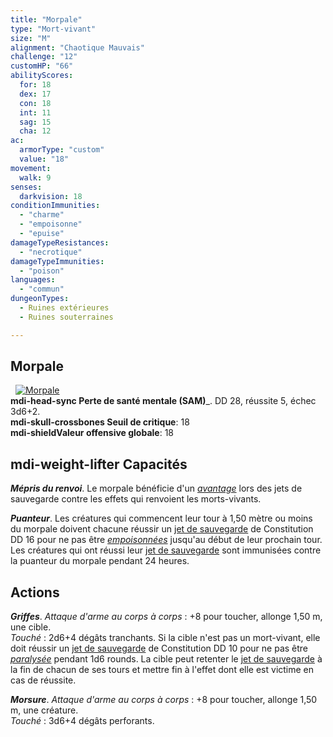 ```yaml
---
title: "Morpale"
type: "Mort-vivant"
size: "M"
alignment: "Chaotique Mauvais"
challenge: "12"
customHP: "66"
abilityScores:
  for: 18
  dex: 17
  con: 18
  int: 11
  sag: 15
  cha: 12
ac:
  armorType: "custom"
  value: "18"
movement:
  walk: 9
senses:
  darkvision: 18
conditionImmunities:
  - "charme"
  - "empoisonne"
  - "epuise"
damageTypeResistances:
  - "necrotique"
damageTypeImmunities:
  - "poison"
languages:
  - "commun"
dungeonTypes:
  - Ruines extérieures
  - Ruines souterraines

---
```

## Morpale
&nbsp;
[![Morpale](https://www.douaratil.fr/illustrations/mort-vivant/morpale300.jpeg)](https://www.douaratil.fr/illustrations/mort-vivant/morpale.jpeg)  
**<v-icon>mdi-head-sync</v-icon> Perte de santé mentale (SAM)**_. DD 28, réussite 5, échec 3d6+2.  
**<v-icon>mdi-skull-crossbones</v-icon> Seuil de critique**: 18        
**<v-icon>mdi-shield</v-icon>Valeur offensive globale**: 18    
## <v-icon>mdi-weight-lifter</v-icon> Capacités
_**Mépris du renvoi**_. Le morpale bénéficie d'un [_avantage_](/utiliser-les-caracteristiques/#avantage-et-desavantage) lors des jets de sauvegarde contre les effets qui renvoient les morts-vivants.

_**Puanteur**_. Les créatures qui commencent leur tour à 1,50 mètre ou moins du morpale doivent chacune réussir un [jet de sauvegarde](/utiliser-les-caracteristiques/#jets-de-sauvegarde) de Constitution DD 16 pour ne pas être [_empoisonnées_](/gerer-la-sante-du-personnage/#empoisonne) jusqu'au début de leur prochain tour. Les créatures qui ont réussi leur [jet de sauvegarde](/utiliser-les-caracteristiques/#jets-de-sauvegarde) sont immunisées contre la puanteur du morpale pendant 24 heures.

## Actions
_**Griffes**_. _Attaque d'arme au corps à corps_ : +8 pour toucher, allonge 1,50 m, une cible.  
_Touché_ : 2d6+4 dégâts tranchants. Si la cible n'est pas un mort-vivant, elle doit réussir un [jet de sauvegarde](/utiliser-les-caracteristiques/#jets-de-sauvegarde) de Constitution DD 10 pour ne pas être [_paralysée_](/gerer-la-sante-du-personnage/#paralyse) pendant 1d6 rounds. La cible peut retenter le [jet de sauvegarde](/utiliser-les-caracteristiques/#jets-de-sauvegarde) à la fin de chacun de ses tours et mettre fin à l'effet dont elle est victime en cas de réussite.

_**Morsure**_. _Attaque d'arme au corps à corps_ : +8 pour toucher, allonge 1,50 m, une créature.  
_Touché_ : 3d6+4 dégâts perforants.
